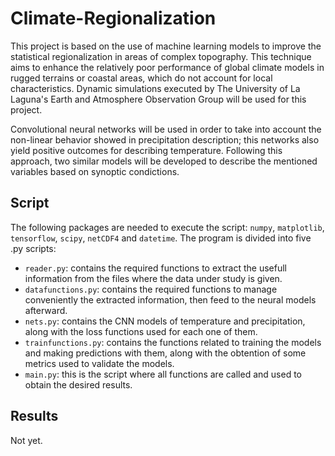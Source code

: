 # Climate-Regionalization

This project is based on the use of machine learning models to improve the statistical regionalization in areas of complex topography. This technique aims to enhance the relatively poor performance of global climate models in rugged terrains or coastal areas, which do not account for local characteristics. Dynamic simulations executed by The University of La Laguna's Earth and Atmosphere Observation Group will be used for this project.

Convolutional neural networks will be used in order to take into account the non-linear behavior showed in precipitation description; this networks also yield positive outcomes for describing temperature. Following this approach, two similar models will be developed to describe the mentioned variables based on synoptic condictions.

## Script

The following packages are needed to execute the script: `numpy`, `matplotlib`, `tensorflow`, `scipy`, `netCDF4` and `datetime`. The program is divided into five .py scripts:
- `reader.py`: contains the required functions to extract the usefull information from the files where the data under study is given.
- `datafunctions.py`: contains the required functions to manage conveniently the extracted information, then feed to the neural models afterward.
- `nets.py`: contains the CNN models of temperature and precipitation, along with the loss functions used for each one of them. 
- `trainfunctions.py`: contains the functions related to training the models and making predictions with them, along with the obtention of some metrics used to validate the models.
- `main.py`: this is the script where all functions are called and used to obtain the desired results. 

## Results

Not yet. 

